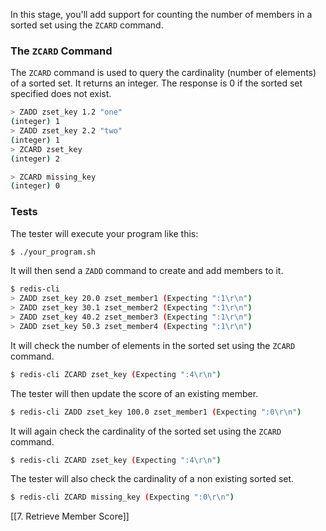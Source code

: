 In this stage, you'll add support for counting the number of members in a sorted set using the `ZCARD` command.

### The `ZCARD` Command

The `ZCARD` command is used to query the cardinality (number of elements) of a sorted set. It returns an integer. The response is 0 if the sorted set specified does not exist.

```bash
> ZADD zset_key 1.2 "one"
(integer) 1
> ZADD zset_key 2.2 "two"
(integer) 1
> ZCARD zset_key
(integer) 2

> ZCARD missing_key
(integer) 0
```

### Tests

The tester will execute your program like this:

```bash
$ ./your_program.sh
```

It will then send a `ZADD` command to create and add members to it.

```bash
$ redis-cli
> ZADD zset_key 20.0 zset_member1 (Expecting ":1\r\n")
> ZADD zset_key 30.1 zset_member2 (Expecting ":1\r\n")
> ZADD zset_key 40.2 zset_member3 (Expecting ":1\r\n")
> ZADD zset_key 50.3 zset_member4 (Expecting ":1\r\n")
```

It will check the number of elements in the sorted set using the `ZCARD` command.

```bash
$ redis-cli ZCARD zset_key (Expecting ":4\r\n")
```

The tester will then update the score of an existing member.

```bash
$ redis-cli ZADD zset_key 100.0 zset_member1 (Expecting ":0\r\n")
```

It will again check the cardinality of the sorted set using the `ZCARD` command.

```bash
$ redis-cli ZCARD zset_key (Expecting ":4\r\n")
```

The tester will also check the cardinality of a non existing sorted set.

```bash
$ redis-cli ZCARD missing_key (Expecting ":0\r\n")
```

[[7. Retrieve Member Score]]